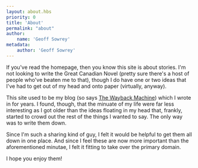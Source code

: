 ```yaml
---
layout: about.hbs
priority: 0
title: 'About'
permalink: "about"
author:
    name: 'Geoff Sowrey'
metadata:
    author: 'Geoff Sowrey'
---
```


If you've read the homepage, then you know this site is about stories. I'm not looking to write the Great Canadian Novel (pretty sure there's a host of people who've beaten me to that), though I do have one or two ideas that I've had to get out of my head and onto paper (virtually, anyway). 

This site used to be my blog (so says [The Wayback Machine](https://web.archive.org)) which I wrote in for years. I found, though, that the minuate of my life were far less interesting as I got older than the ideas floating in my head that, frankly, started to crowd out the rest of the things I wanted to say. The only way was to write them down. 

Since I'm such a sharing kind of guy, I felt it would be helpful to get them all down in one place. And since I feel these are now more important than the aforementioned minutae, I felt it fitting to take over the primary domain. 

I hope you enjoy them! 